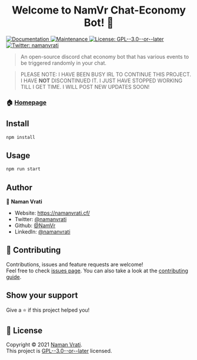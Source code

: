 <h1 align="center">Welcome to NamVr Chat-Economy Bot! 👋</h1>
<p>
  <a href="https://github.com/NamVr/Chat-Economy-Bot#readme" target="_blank">
    <img alt="Documentation" src="https://img.shields.io/badge/documentation-yes-brightgreen.svg" />
  </a>
  <a href="https://github.com/NamVr/Chat-Economy-Bot/graphs/commit-activity" target="_blank">
    <img alt="Maintenance" src="https://img.shields.io/badge/Maintained%3F-yes-green.svg" />
  </a>
  <a href="https://github.com/NamVr/Chat-Economy-Bot/blob/master/LICENSE" target="_blank">
    <img alt="License: GPL--3.0--or--later" src="https://img.shields.io/github/license/NamVr/NamVr Chat-Economy Bot!" />
  </a>
  <a href="https://twitter.com/namanvrati" target="_blank">
    <img alt="Twitter: namanvrati" src="https://img.shields.io/twitter/follow/namanvrati.svg?style=social" />
  </a>
</p>

> An open-source discord chat economy bot that has various events to be triggered randomly in your chat.

> PLEASE NOTE: I HAVE BEEN BUSY IRL TO CONTINUE THIS PROJECT. I HAVE **NOT** DISCONTINUED IT. I JUST HAVE STOPPED WORKING TILL I GET TIME. I WILL POST NEW UPDATES SOON!

### 🏠 [Homepage](https://github.com/NamVr/Chat-Economy-Bot#readme)

## Install

```sh
npm install
```

## Usage

```sh
npm run start
```

## Author

👤 **Naman Vrati**

- Website: https://namanvrati.cf/
- Twitter: [@namanvrati](https://twitter.com/namanvrati)
- Github: [@NamVr](https://github.com/NamVr)
- LinkedIn: [@namanvrati](https://linkedin.com/in/namanvrati)

## 🤝 Contributing

Contributions, issues and feature requests are welcome!<br />Feel free to check [issues page](https://github.com/NamVr/Chat-Economy-Bot/issues). You can also take a look at the [contributing guide](https://github.com/NamVr/Chat-Economy-Bot/blob/master/.github/CONTRIBUTING.md).

## Show your support

Give a ⭐️ if this project helped you!

## 📝 License

Copyright © 2021 [Naman Vrati](https://namanvrati.cf).<br />
This project is [GPL--3.0--or--later](https://github.com/NamVr/Chat-Economy-Bot/blob/master/LICENSE) licensed.
